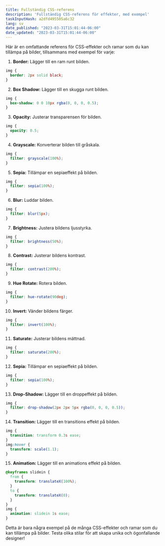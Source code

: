 ```yaml
---
title: Fullständig CSS-referens
description: 'Fullständig CSS-referens för effekter, med exempel'
taskInputHash: a2dfd495505a6c32
lang: sv
date_published: "2023-03-31T15:01:44-06:00"
date_updated: "2023-03-31T15:01:44-06:00"
---
```

Här är en omfattande referens för CSS-effekter och ramar som du kan tillämpa på bilder, tillsammans med exempel för varje:

1. **Border:** Lägger till en ram runt bilden.

```css
img {
  border: 2px solid black;
}
```

2. **Box Shadow:** Lägger till en skugga runt bilden.

```css
img {
  box-shadow: 0 0 10px rgba(0, 0, 0, 0.5);
}
```

3. **Opacity:** Justerar transparensen för bilden.

```css
img {
  opacity: 0.5;
}
```

4. **Grayscale:** Konverterar bilden till gråskala.

```css
img {
  filter: grayscale(100%);
}
```

5. **Sepia:** Tillämpar en sepiaeffekt på bilden.

```css
img {
  filter: sepia(100%);
}
```

6. **Blur:** Luddar bilden.

```css
img {
  filter: blur(5px);
}
```

7. **Brightness:** Justera bildens ljusstyrka.

```css
img {
  filter: brightness(50%);
}
```

8. **Contrast:** Justerar bildens kontrast.

```css
img {
  filter: contrast(200%);
}
```

9. **Hue Rotate:** Rotera bilden.

```css
img {
  filter: hue-rotate(90deg);
}
```

10. **Invert:** Vänder bildens färger.

```css
img {
  filter: invert(100%);
}
```

11. **Saturate:** Justerar bildens mättnad.

```css
img {
  filter: saturate(200%);
}
```

12. **Sepia:** Tillämpar en sepiaeffekt på bilden.

```css
img {
  filter: sepia(100%);
}
```

13. **Drop-Shadow:** Lägger till en droppeffekt på bilden.

```css
img {
  filter: drop-shadow(2px 2px 5px rgba(0, 0, 0, 0.5));
}
```

14. **Transition:** Lägger till en transitions effekt på bilden.

```css
img {
  transition: transform 0.3s ease;
}
img:hover {
  transform: scale(1.1);
}
```

15. **Animation:** Lägger till en animations effekt på bilden.

```css
@keyframes slidein {
  from {
    transform: translateX(100%);
  }
  to {
    transform: translateX(0);
  }
}
img {
  animation: slidein 1s ease;
}
```

Detta är bara några exempel på de många CSS-effekter och ramar som du kan tillämpa på bilder. Testa olika stilar för att skapa unika och ögonfallande designer!
